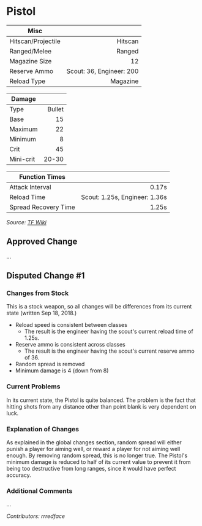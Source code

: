 # Pistol

| Misc               |                          |
|--------------------|-------------------------:|
| Hitscan/Projectile | Hitscan                  |
| Ranged/Melee       | Ranged                   |
| Magazine Size      | 12                       |
| Reserve Ammo       | Scout: 36, Engineer: 200 |
| Reload Type        | Magazine                 |

| Damage    |        |
|-----------|-------:|
| Type      | Bullet |
| Base      | 15     |
| Maximum   | 22     |
| Minimum   | 8      |
| Crit      | 45     |
| Mini-crit | 20-30  |

| Function Times       |                               |
|----------------------|------------------------------:|
| Attack Interval      |                         0.17s |
| Reload Time          | Scout: 1.25s, Engineer: 1.36s |
| Spread Recovery Time |                         1.25s |


*Source: [TF Wiki](https://wiki.teamfortress.com/wiki/Pistol)*

## Approved Change
...

## Disputed Change #1

### Changes from Stock
This is a stock weapon, so all changes will be differences from its current state (written Sep 18, 2018.)
* Reload speed is consistent between classes
    * The result is the engineer having the scout's current reload time of 1.25s.
* Reserve ammo is consistent across classes
    * The result is the engineer having the scout's current reserve ammo of 36.
* Random spread is removed
* Minimum damage is 4 (down from 8)


### Current Problems
In its current state, the Pistol is quite balanced. The problem is the fact that hitting shots from any distance other than point blank is very dependent on luck.

### Explanation of Changes
As explained in the global changes section, random spread will either punish a player for aiming well, or reward a player for not aiming well enough. By removing random spread, this is no longer true. The Pistol's minimum damage is reduced to half of its current value to prevent it from being too destructive from long ranges, since it would have perfect accuracy.

### Additional Comments
...

*Contributors: rrredface*
